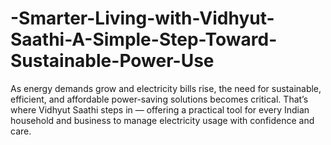 # -Smarter-Living-with-Vidhyut-Saathi-A-Simple-Step-Toward-Sustainable-Power-Use
As energy demands grow and electricity bills rise, the need for sustainable, efficient, and affordable power-saving solutions becomes critical. That’s where Vidhyut Saathi steps in — offering a practical tool for every Indian household and business to manage electricity usage with confidence and care.
